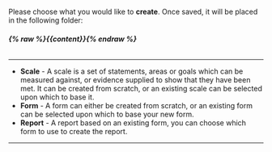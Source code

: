 Please choose what you would like to **create**. Once saved, it will be placed in the following folder:
###### **{% raw %}{{content}}{% endraw %}**

---

+ **Scale** - A scale is a set of statements, areas or goals which can be measured against, or evidence supplied to show that they have been met. It can be created from scratch, or an existing scale can be selected upon which to base it.
+ **Form** - A form can either be created from scratch, or an existing form can be selected upon which to base your new form.
+ **Report** - A report based on an existing form, you can choose which form to use to create the report.

---